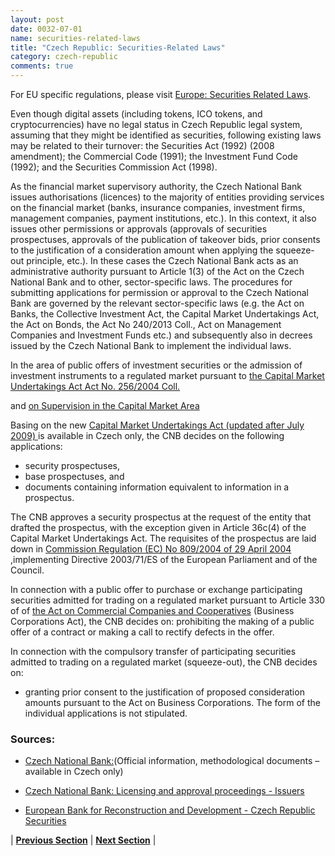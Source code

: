 ```yaml
---
layout: post
date: 0032-07-01
name: securities-related-laws
title: "Czech Republic: Securities-Related Laws"
category: czech-republic
comments: true
---
```



For EU specific regulations, please visit [Europe: Securities Related Laws](https://neo-project.github.io/global-blockchain-compliance-hub//europe/europe-securities-related-laws.html).


Even though digital assets (including tokens, ICO tokens, and cryptocurrencies) have no legal status in Czech Republic legal system, assuming that they might be identified as securities, following existing laws may be related to their turnover: 
the Securities Act (1992) (2008 amendment); the Commercial Code (1991); the Investment Fund Code (1992); and the Securities Commission Act (1998). 


As the financial market supervisory authority, the Czech National Bank issues authorisations (licences) to the majority of entities providing services on the financial market (banks, insurance companies, investment firms, management companies, payment institutions, etc.). In this context, it also issues other permissions or approvals (approvals of securities prospectuses, approvals of the publication of takeover bids, prior consents to the justification of a consideration amount when applying the squeeze-out principle, etc.). In these cases the Czech National Bank acts as an administrative authority pursuant to Article 1(3) of the Act on the Czech National Bank and to other, sector-specific laws. The procedures for submitting applications for permission or approval to the Czech National Bank are governed by the relevant sector-specific laws (e.g. the Act on Banks, the Collective Investment Act, the Capital Market Undertakings Act, the Act on Bonds, the Act No 240/2013 Coll., Act on Management Companies and Investment Funds etc.) and subsequently also in decrees issued by the Czech National Bank to implement the individual laws. 


In the area of public offers of investment securities or the admission of investment instruments to a regulated market pursuant to [the Capital Market Undertakings Act Act No. 256/2004 Coll.](https://www.cnb.cz/miranda2/export/sites/www.cnb.cz/en/legislation/leg_capital_market/download/act_256_2004.pdf)

and [on Supervision in the Capital Market Area](https://www.cnb.cz/miranda2/export/sites/www.cnb.cz/cs/legislativa/zakony/download/zakon_15_1998.pdf)

Basing on the new [Capital Market Undertakings Act (updated after July 2009) ](https://www.cnb.cz/miranda2/export/sites/www.cnb.cz/cs/legislativa/zakony/download/zakon_256_2004.pdf)  is available in Czech only,  the CNB decides on the following applications:

- security prospectuses,
- base prospectuses, and
- documents containing information equivalent to information in a prospectus.

The CNB approves a security prospectus at the request of the entity that drafted the prospectus, with the exception given in Article 36c(4) of the Capital Market Undertakings Act. The requisites of the prospectus are laid down in [Commission Regulation (EC) No 809/2004  of 29 April 2004](http://eur-lex.europa.eu/LexUriServ/LexUriServ.do?uri=OJ:L:2004:215:0003:0103:EN:PDF) ,implementing Directive 2003/71/ES of the European Parliament and of the Council.

In connection with a public offer to purchase or exchange participating securities admitted for trading on a regulated market pursuant to Article 330 of of [the Act on Commercial Companies and Cooperatives](http://obcanskyzakonik.justice.cz/images/pdf/Business-Corporations-Act.pdf) (Business Corporations Act), the CNB decides on:
prohibiting the making of a public offer of a contract or making a call to rectify defects in the offer.

In connection with the compulsory transfer of participating securities admitted to trading on a regulated market (squeeze-out), the CNB decides on:

- granting prior consent to the justification of proposed consideration amounts pursuant to the Act on Business Corporations.
The form of the individual applications is not stipulated.

### Sources:

- [Czech National Bank:](https://www.cnb.cz/cs/dohled_financni_trh/vykon_dohledu/povolovaci_schvalovaci_rizeni/emitenti/index.html)(Official information, methodological documents – available in Czech only)


- [Czech National Bank: Licensing and approval proceedings - Issuers](https://www.cnb.cz/en/supervision_financial_market/conduct_of_supervision/licensing_approval_proceedings/issuers/index.html)


- [European Bank for Reconstruction and Development - Czech Republic Securities](https://www.ebrd.com/downloads/legal/securities/czsecur.pdf)





| **[Previous Section](https://neo-project.github.io/global-blockchain-compliance-hub//czech-republic/czech-republic-laws-token-sales.html)** | **[Next Section](https://neo-project.github.io/global-blockchain-compliance-hub//czech-republic/czech-republic-privacy-and-data-protection.html)** |
